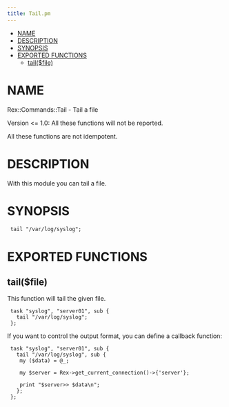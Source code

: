 ```yaml
---
title: Tail.pm
---
```


-   [NAME](#NAME)
-   [DESCRIPTION](#DESCRIPTION)
-   [SYNOPSIS](#SYNOPSIS)
-   [EXPORTED FUNCTIONS](#EXPORTED-FUNCTIONS)
    -   [tail($file)](#tail-file-)

# NAME

Rex::Commands::Tail - Tail a file

Version &lt;= 1.0: All these functions will not be reported.

All these functions are not idempotent.

# DESCRIPTION

With this module you can tail a file.

# SYNOPSIS

     tail "/var/log/syslog";

# EXPORTED FUNCTIONS

## tail($file)

This function will tail the given file.

     task "syslog", "server01", sub {
       tail "/var/log/syslog";
     };

If you want to control the output format, you can define a callback function:

     task "syslog", "server01", sub {
       tail "/var/log/syslog", sub {
        my ($data) = @_;
     
        my $server = Rex->get_current_connection()->{'server'};
     
        print "$server>> $data\n";
       };
     };

